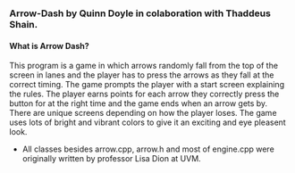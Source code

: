 ### Arrow-Dash by Quinn Doyle in colaboration with Thaddeus Shain.
#### What is Arrow Dash?
This program is a game in which arrows randomly fall from the top of the screen in lanes and the player has to press the 
arrows as they fall at the correct timing. The game prompts the player with a start screen explaining the rules. 
The player earns points for each arrow they correctly press the button for at the right time and the game ends when an arrow gets by.
There are unique screens depending on how the player loses. The game uses lots of bright and vibrant colors to give it an exciting and eye pleasent look.
- All classes besides arrow.cpp, arrow.h and most of engine.cpp were originally written by professor Lisa Dion at UVM.
